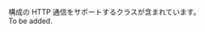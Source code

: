 <Namespace Name="System.Web.Http">
  <Docs>
    <summary>構成の HTTP 通信をサポートするクラスが含まれています。</summary> 
    <remarks>To be added.</remarks>
  </Docs>
</Namespace>
